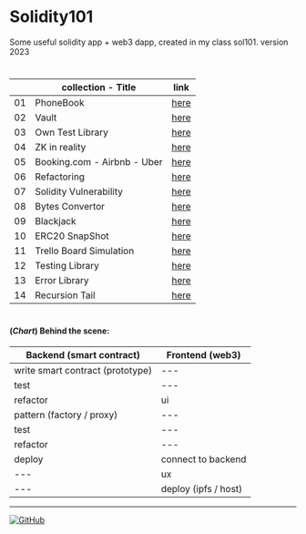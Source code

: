 # Solidity101
Some useful solidity app + web3 dapp, created in my class sol101. version 2023

#

| | collection - Title | link |
| ---- | ---- | ---- |
| 01 | PhoneBook | [here](https://github.com/mosi-sol/Solidity101/tree/main/collection-1) |
| 02 | Vault | [here](https://github.com/mosi-sol/Solidity101/tree/main/collection-2) |
| 03 | Own Test Library | [here](https://github.com/mosi-sol/Solidity101/tree/main/collection-3) |
| 04 | ZK in reality | [here](https://github.com/mosi-sol/Solidity101/tree/main/collection-4) |
| 05 | Booking.com - Airbnb - Uber | [here](https://github.com/mosi-sol/Solidity101/tree/main/collection-5) |
| 06 | Refactoring | [here](https://github.com/mosi-sol/Solidity101/tree/main/collection-6) | 
| 07 | Solidity Vulnerability | [here](https://github.com/mosi-sol/Solidity101/tree/main/collection-7) |
| 08 | Bytes Convertor | [here](https://github.com/mosi-sol/Solidity101/tree/main/collection-8) |
| 09 | Blackjack | [here](https://github.com/mosi-sol/Solidity101/tree/main/collection-9) |
| 10 | ERC20 SnapShot | [here](https://github.com/mosi-sol/Solidity101/tree/main/erc20-snapshot) |
| 11 | Trello Board Simulation | [here](https://github.com/mosi-sol/Solidity101/tree/main/Trellodity) |
| 12 | Testing Library | [here](https://github.com/mosi-sol/Solidity101/tree/main/Testing-Library) |
| 13 | Error Library | [here](https://github.com/mosi-sol/Solidity101/tree/main/Error-Library) |
| 14 | Recursion Tail | [here](https://github.com/mosi-sol/Solidity101/tree/main/TailRecursion) |

#

#### (*Chart*) Behind the scene: 

| Backend (smart contract) | Frontend (web3) |
| ---- | ---- |
| write smart contract (prototype) | --- |
| test | --- |
| refactor | ui |
| pattern (factory / proxy) | --- |
| test | --- |
| refactor | --- |
| deploy | connect to backend |
| --- | ux |
| --- | deploy (ipfs / host) | 

---

<a href="https://github.com/mosi-sol/Solidity101">
<img alt="GitHub" src="https://img.shields.io/github/license/mosi-sol/Solidity101?logoColor=blue&style=flat-square">
</a>
